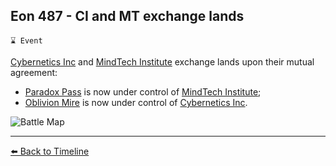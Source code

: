 ## Eon 487 - CI and MT exchange lands

`⌛ Event`

[Cybernetics Inc](https://zeithalt.github.io/r/cybernetics_inc.html) and [MindTech Institute](https://zeithalt.github.io/r/mindtech_institute.html) exchange lands upon their mutual agreement:
- [Paradox Pass](https://zeithalt.github.io/r/paradox_pass.html) is now under control of [MindTech Institute](https://zeithalt.github.io/r/mindtech_institute.html);
- [Oblivion Mire](https://zeithalt.github.io/r/oblivion_mire.html) is now under control of [Cybernetics Inc](https://zeithalt.github.io/r/cybernetics_inc.html).

![Battle Map](https://zeithalt.github.io/t/m/eon0487.png)


----------
[⬅️ Back to Timeline](https://zeithalt.github.io/t/#eon0487)